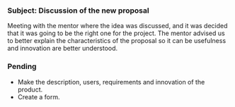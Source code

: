 ### Subject: Discussion of the new proposal

Meeting with the mentor where the idea was discussed, and it was decided that it was going to be 
the right one for the project. The mentor advised us to better explain the characteristics of the
proposal so it can be usefulness and innovation are better understood.

### Pending
+ Make the description, users, requirements and innovation of the product.
+ Create a form.
